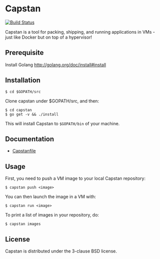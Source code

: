 # Capstan

[![Build Status](https://secure.travis-ci.org/cloudius-systems/capstan.png?branch=master)](http://travis-ci.org/cloudius-systems/capstan)

Capstan is a tool for packing, shipping, and running applications in VMs - just
like Docker but on top of a hypervisor!

## Prerequisite
Install Golang http://golang.org/doc/install#install

## Installation

```
$ cd $GOPATH/src
```

Clone capstan under $GOPATH/src, and then:
```
$ cd capstan
$ go get -v && ./install
```

This will install Capstan to ``$GOPATH/bin`` of your machine.

## Documentation

* [Capstanfile](Documentation/Capstanfile.md)

## Usage

First, you need to push a VM image to your local Capstan repository:

```
$ capstan push <image>
```

You can then launch the image in a VM with:

```
$ capstan run <image>
```

To print a list of images in your repository, do:

```
$ capstan images
```

## License

Capstan is distributed under the 3-clause BSD license.
